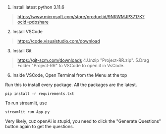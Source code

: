 1. install latest python 3.11.6
> https://www.microsoft.com/store/productid/9NRWMJP3717K?ocid=pdpshare
2. Install VSCode
> https://code.visualstudio.com/download
3. Install Git
> https://git-scm.com/downloads
4.Unzip "Project-RR.zip".
5.Drag Folder "Project-RR" to VSCode to open it in VsCode.
6. Inside VSCode, Open Terminal from the Menu at the top

Run this to install every package. All the packages are the latest.
```
pip install -r requirements.txt
```
To run streamlit, use
```
streamlit run App.py
```
Very likely, cuz openAi is stupid, you need to click the "Generate Questions" button again to get the questions.
